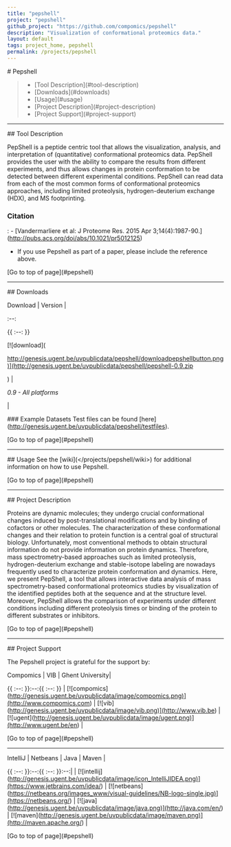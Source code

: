```yaml
---
title: "pepshell"
project: "pepshell"
github_project: "https://github.com/compomics/pepshell"
description: "Visualization of conformational proteomics data."
layout: default
tags: project_home, pepshell
permalink: /projects/pepshell
---
```


\# Pepshell

> - \[Tool Description\](#tool-description)
> - \[Downloads\](#downloads)
> - \[Usage\](#usage)
> - \[Project Description\](#project-description)
> - \[Project Support\](#project-support)

______________________________________________________________________

\## Tool Description

PepShell is a peptide centric tool that allows the visualization, analysis, and interpretation of (quantitative) conformational proteomics data. PepShell provides the user with the ability to compare the results from different experiments, and thus allows changes in protein conformation to be detected between different experimental conditions. PepShell can read data from each of the most common forms of conformational proteomics approaches, including limited proteolysis, hydrogen-deuterium exchange (HDX), and MS footprinting.

### Citation
: - \[Vandermarliere et al: J Proteome Res. 2015 Apr 3;14(4):1987-90.\](<http://pubs.acs.org/doi/abs/10.1021/pr5012125>)
  - If you use Pepshell as part of a paper, please include the reference above.

\[Go to top of page\](#pepshell)

______________________________________________________________________

\## Downloads

Download | Version |

:--: 

{{ :--: }}

\[!\[download\](

<http://genesis.ugent.be/uvpublicdata/pepshell/downloadpepshellbutton.png)](http://genesis.ugent.be/uvpublicdata/pepshell/pepshell-0.9.zip>

) | 

*0.9 - All platforms*

 |

\### Example Datasets
Test files can be found \[here\](<http://genesis.ugent.be/uvpublicdata/pepshell/testfiles>).

\[Go to top of page\](#pepshell)

______________________________________________________________________

\## Usage
See the \[wiki\](</projects/pepshell/wiki>) for additional information on how to use Pepshell.

\[Go to top of page\](#pepshell)

______________________________________________________________________

\## Project Description

Proteins are dynamic molecules; they undergo crucial conformational changes induced by post-translational modifications and by binding of cofactors or other molecules. The characterization of these conformational changes and their relation to protein function is a central goal of structural biology. Unfortunately, most conventional methods to obtain structural information do not provide information on protein dynamics. Therefore, mass spectrometry-based approaches such as limited proteolysis, hydrogen-deuterium exchange and stable-isotope labeling are nowadays frequently used to characterize protein conformation and dynamics. Here, we present PepShell, a tool that allows interactive data analysis of mass spectrometry-based conformational proteomics studies by visualization of the identified peptides both at the sequence and at the structure level. Moreover, PepShell allows the comparison of experiments under different conditions including different proteolysis times or binding of the protein to different substrates or inhibitors.

\[Go to top of page\](#pepshell)

______________________________________________________________________

\## Project Support

The Pepshell project is grateful for the support by:

Compomics | VIB | Ghent University|

{{ :--: }}:--:{{ :--: }}
| \[!\[compomics\](<http://genesis.ugent.be/uvpublicdata/image/compomics.png)](http://www.compomics.com>) | \[!\[vib\](<http://genesis.ugent.be/uvpublicdata/image/vib.png)](http://www.vib.be>) | \[!\[ugent\](<http://genesis.ugent.be/uvpublicdata/image/ugent.png)](http://www.ugent.be/en>) |

\[Go to top of page\](#pepshell)

______________________________________________________________________

IntelliJ | Netbeans | Java | Maven |

{{ :--: }}:--:{{ :--: }}:--:|
| \[!\[intellij\](<http://genesis.ugent.be/uvpublicdata/image/icon_IntelliJIDEA.png)](https://www.jetbrains.com/idea/>) | \[!\[netbeans\](<https://netbeans.org/images_www/visual-guidelines/NB-logo-single.jpg)](https://netbeans.org/>) | \[!\[java\](<http://genesis.ugent.be/uvpublicdata/image/java.png)](http://java.com/en/>) | \[!\[maven\](<http://genesis.ugent.be/uvpublicdata/image/maven.png)](http://maven.apache.org/>) |

\[Go to top of page\](#pepshell)
